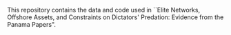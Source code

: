 This repository contains the data and code used in ``Elite Networks, Offshore Assets, and Constraints on Dictators' Predation: Evidence from the Panama Papers".
